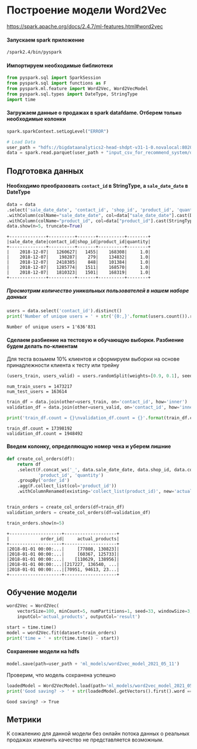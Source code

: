 # Построение модели Word2Vec

https://spark.apache.org/docs/2.4.7/ml-features.html#word2vec

#### Запускаем spark приложение

```bash
/spark2.4/bin/pyspark
```

#### Импортируем необходимые библиотеки

```python
from pyspark.sql import SparkSession
from pyspark.sql import functions as F
from pyspark.ml.feature import Word2Vec, Word2VecModel
from pyspark.sql.types import DateType, StringType
import time
```

#### Загружаем данные о продажах в spark datafdame. Отберем только необходимые колонки

```python
spark.sparkContext.setLogLevel("ERROR")

# Load Data
user_path = "hdfs://bigdataanalytics2-head-shdpt-v31-1-0.novalocal:8020/user/305_koryagin/"
data = spark.read.parquet(user_path + "input_csv_for_recommend_system/data.parquet")
```

## Подготовка данных

#### Необходимо преобразовать `contact_id` в StringType, а `sale_date_date` в DateType

```python
data = data
.select('sale_date_date', 'contact_id', 'shop_id', 'product_id', 'quantity')
.withColumn(colName="sale_date_date", col=data["sale_date_date"].cast(DateType()))
.withColumn(colName="product_id", col=data["product_id"].cast(StringType()))
data.show(n=5, truncate=True)
```

```shell
+--------------+----------+-------+----------+--------+
|sale_date_date|contact_id|shop_id|product_id|quantity|
+--------------+----------+-------+----------+--------+
|    2018-12-07|   1260627|   1455|    168308|     1.0|
|    2018-12-07|    198287|    279|    134832|     1.0|
|    2018-12-07|   2418385|    848|    101384|     1.0|
|    2018-12-07|   1285774|   1511|    168570|     1.0|
|    2018-12-07|   1810323|   1501|    168319|     1.0|
+--------------+----------+-------+----------+--------+
```

##### Просмотрим количество уникальных пользователей в нашем наборе данных

```python
users = data.select('contact_id').distinct()
print('Number of unique users = ' + str('{0:,}'.format(users.count()).replace(',', '\'')))
```

```shell
Number of unique users = 1'636'831
```

#### Сделаем разбиение на тестовую и обучающую выборки. Разбиение будем делать по-клиентам

Для теста возьмем 10% клиентов и сформируем выборки на основе принадлежности клиента к тесту или трейну

```python
(users_train, users_valid) = users.randomSplit(weights=[0.9, 0.1], seed=5)
```

```shell
num_train_users = 1473217
num_test_users = 163614
```

```python
train_df = data.join(other=users_train, on='contact_id', how='inner')
validation_df = data.join(other=users_valid, on='contact_id', how='inner')

print('train_df.count = {}\nvalidation_df.count = {}'.format(train_df.count(), validation_df.count()))
```

```shell
train_df.count = 17398192
validation_df.count = 1948492
```

#### Введем колонку, определяющую номер чека и уберем лишние

```python
def create_col_orders(df):
    return df
    .select(F.concat_ws('_', data.sale_date_date, data.shop_id, data.contact_id).alias('order_id'),
            'product_id', 'quantity')
    .groupBy('order_id')
    .agg(F.collect_list(col='product_id'))
    .withColumnRenamed(existing='collect_list(product_id)', new='actual_products')


train_orders = create_col_orders(df=train_df)
validation_orders = create_col_orders(df=validation_df)

train_orders.show(n=5)
```

```shell
+--------------------+--------------------+
|            order_id|     actual_products|
+--------------------+--------------------+
|2018-01-01 00:00:...|     [77808, 130823]|
|2018-01-01 00:00:...|     [60367, 125733]|
|2018-01-01 00:00:...|    [110629, 138956]|
|2018-01-01 00:00:...|[217227, 136540, ...|
|2018-01-01 00:00:...|[70951, 94613, 23...|
+--------------------+--------------------+
```

## Обучение модели

```python
word2Vec = Word2Vec(
    vectorSize=100, minCount=5, numPartitions=1, seed=33, windowSize=3,
    inputCol='actual_products', outputCol='result')

start = time.time()
model = word2Vec.fit(dataset=train_orders)
print('time = ' + str(time.time() - start))
```

#### Сохранение модели на hdfs

```python
model.save(path=user_path + 'ml_models/word2vec_model_2021_05_11')
```

Проверим, что модель сохранена успешно

```python
loadedModel = Word2VecModel.load(path='ml_models/word2vec_model_2021_05_11')
print('Good saving? -> ' + str(loadedModel.getVectors().first().word == model.getVectors().first().word))
```

```shell
Good saving? -> True
```

## Метрики

К сожалению для данной модели без онлайн потока данных о реальных продажах изменить качество не представляется
возможным.